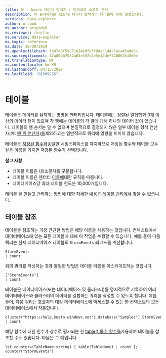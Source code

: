 ```yaml
---
title: 표 - Azure 데이터 탐색기 | 마이크로 소프트 문서
description: 이 문서에서는 Azure 데이터 탐색기의 테이블에 대해 설명합니다.
services: data-explorer
author: orspod
ms.author: orspodek
ms.reviewer: rkarlin
ms.service: data-explorer
ms.topic: reference
ms.date: 10/30/2019
ms.openlocfilehash: fd47a8f59c716148dfc5f89ac1d4c7aca45a8e9c
ms.sourcegitcommit: 47a002b7032a05ef67c4e5e12de7720062645e9e
ms.translationtype: MT
ms.contentlocale: ko-KR
ms.lasthandoff: 04/15/2020
ms.locfileid: "81509285"
---
```

# <a name="tables"></a>테이블

테이블은 데이터를 유지하는 명명된 엔터티입니다. 테이블에는 정렬된 [열](./columns.md)집합과 0개 이상의 데이터 행이 있으며 각 행에는 테이블의 각 열에 대해 하나의 데이터 값이 있습니다. 테이블의 행 순서는 알 수 없으며 본질적으로 결정되지 않은 일부 테이블 형식 연산자(예: [맨 위 연산자)를](../topoperator.md)제외하고는 일반적으로 쿼리에 영향을 미치지 않습니다.

테이블은 [저장된 함수와](./stored-functions.md)동일한 네임스페이스를 차지하므로 저장된 함수와 테이블 모두 같은 이름을 가지면 저장된 함수가 선택됩니다.

**참고 사항**  

* 테이블 이름은 대/소문자를 구분합니다.
* 테이블 이름은 엔터티 [이름에](./entity-names.md)대한 규칙을 따릅니다.
* 데이터베이스당 최대 테이블 한도는 10,000개입니다.


테이블 을 만들고 관리하는 방법에 대한 자세한 내용은 [테이블 관리에서](../../management/tables.md) 찾을 수 있습니다.

## <a name="table-references"></a>테이블 참조

테이블을 참조하는 가장 간단한 방법은 해당 이름을 사용하는 것입니다. 컨텍스트에서 데이터베이스에 있는 모든 테이블에 대해 이 작업을 수행할 수 있습니다. 예를 들어 다음 쿼리는 현재 데이터베이스 테이블의 `StormEvents` 레코드를 계산합니다.

```kusto
StormEvents
| count
```

위의 쿼리를 작성하는 것과 동일한 방법은 테이블 이름을 이스케이프하는 것입니다.

```kusto
["StormEvents"]
| count
```

테이블은 데이터베이스(또는 데이터베이스 및 클러스터)를 명시적으로 기록하여 여러 데이터베이스와 클러스터의 데이터를 결합하는 쿼리를 작성할 수 있도록 합니다. 예를 들어, 다음 쿼리는 호출자의 대상 데이터베이스에 액세스할 수 있는 한 컨텍스트의 모든 데이터베이스에서 작동합니다.

```kusto
cluster("https://help.kusto.windows.net").database("Samples").StormEvents
| count
```

해당 함수에 대한 인수가 상수로 평가되는 한 [table() 특수 함수를](../tablefunction.md)사용하여 테이블을 참조할 수도 있습니다. 다음은 그 예입니다.

```kusto
let counter=(TableName:string) { table(TableName) | count };
counter("StormEvents")
```